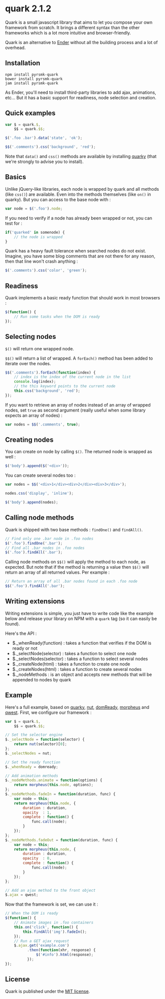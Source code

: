 quark 2.1.2
===========

Quark is a small javascript library that aims to let you compose your own framework from scratch. It brings a different syntax than the other frameworks which is a lot more intuitive and browser-friendly.

Quark is an alternative to [Ender](http://enderjs.com) without all the building process and a lot of overhead.

Installation
------------

```
npm install pyrsmk-quark
bower install pyrsmk-quark
jam install pyrsmk-quark
```

As Ender, you'll need to install third-party libraries to add ajax, animations, etc... But it has a basic support for readiness, node selection and creation.

Quick examples
--------------

```js
var $ = quark.$,
	$$ = quark.$$;
```

```js
$('.foo .bar').data('state', 'ok');
```

```js
$$('.comments').css('background', 'red');
```

Note that `data()` and `css()` methods are available by installing [quarky](https://github.com/pyrsmk/quarky) (that we're strongly to advise you to install).

Basics
------

Unlike jQuery-like libraries, each node is wrapped by quark and all methods (like `css()`) are available. Even into the methods themselves (like `on()` in quarky). But you can access to the base node with :

```js
var node = $('.foo').node;
```

If you need to verify if a node has already been wrapped or not, you can test for :

```js
if('quarked' in somenode) {
	// the node is wrapped
}
```

Quark has a heavy fault tolerance when searched nodes do not exist. Imagine, you have some blog comments that are not there for any reason, then that line won't crash anything :

```js
$('.comments').css('color', 'green');
```

Readiness
---------

Quark implements a basic ready function that should work in most browsers :

```js
$(function() {
	// Run some tasks when the DOM is ready
});
```

Selecting nodes
---------------

`$()` will return one wrapped node.

`$$()` will return a list of wrapped. A `forEach()` method has been added to iterate over the nodes.

```js
$$('.comments').forEach(function(index) {
	// index is the index of the current node in the list
	console.log(index);
	// the this keyword points to the current node
	this.css('background', 'red');
});
```

If you want to retrieve an array of nodes instead of an array of wrapped nodes, set `true` as second argument (really useful when some library expects an array of nodes) :

```js
var nodes = $$('.comments', true);
```

Creating nodes
--------------

You can create on node by calling `$()`. The returned node is wrapped as well :

```js
$('body').append($('<div>'));
```

You can create several nodes too :

```js
var nodes = $$('<div>1</div><div>2</div><div>3</div>');

nodes.css('display', 'inline');

$('body').append(nodes);
```

Calling node methods
--------------------

Quark is shipped with two base methods : `findOne()` and `findAll()`.

```js
// Find only one .bar node in .foo nodes
$('.foo').findOne('.bar');
// Find all .bar nodes in .foo nodes
$('.foo').findAll('.bar');
```

Calling node methods on `$$()` will apply the method to each node, as expected. But note that if the method is returning a value then `$$()` will return an array of all returned values. Per example :

```js
// Return an array of all .bar nodes found in each .foo node
$$('.foo').findAll('.bar');
```

Writing extensions
------------------

Writing extensions is simple, you just have to write code like the example below and release your library on NPM with a `quark` tag (so it can easily be found).

Here's the API :

- $._whenReady(function) : takes a function that verifies if the DOM is ready or not
- $._selectNode(selector) : takes a function to select one node
- $._selectNodes(selector) : takes a function to select several nodes
- $._createNode(html) : takes a function to create one node
- $._createNodes(html) : takes a function to create several nodes
- $._nodeMethods : is an object and accepts new methods that will be appended to nodes by quark

Example
-------

Here's a full example, based on [quarky](https://github.com/pyrsmk/quarky), [nut](https://github.com/pyrsmk/nut), [domReady](https://github.com/ded/domready), [morpheus](https://github.com/ded/morpheus) and [qwest](https://github.com/pyrsmk/qwest). First, we configure our framework :

```javascript
var $ = quark.$,
	$$ = quark.$$;

// Set the selector engine
$._selectNode = function(selector) {
	return nut(selector)[0];
};
$._selectNodes = nut;

// Set the ready function
$._whenReady = domready;

// Add animation methods
$._nodeMethods.animate = function(options) {
    return morpheus(this.node, options);
};
$._nodeMethods.fadeIn = function(duration, func) {
	var node = this;
    return morpheus(this.node, {
        duration : duration,
        opacity  : 1,
        complete : function() {
			func.call(node);
		}
    });
};
$._nodeMethods.fadeOut = function(duration, func) {
	var node = this;
    return morpheus(this.node, {
        duration : duration,
        opacity  : 0,
        complete : function() {
			func.call(node);
		}
    });
};

// Add an ajax method to the front object
$.ajax = qwest;
```

Now that the framework is set, we can use it :

```javascript
// When the DOM is ready
$(function() {
    // Animate images in .foo containers
	this.on('click', function() {
		this.findAll('img').fadeIn();
	});
    // Run a GET ajax request
    $.ajax.get('example.com')
          .then(function(xhr, response) {
              $('#info').html(response);
          });
});
```

License
-------

Quark is published under the [MIT license](http://dreamysource.mit-license.org).
